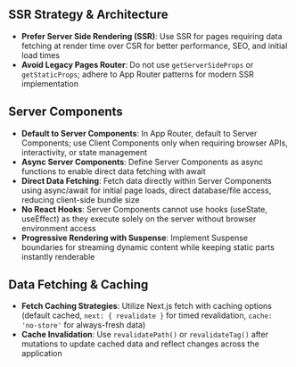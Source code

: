 ## SSR Strategy & Architecture

- **Prefer Server Side Rendering (SSR)**: Use SSR for pages requiring data fetching at render time over CSR for better performance, SEO, and initial load times
- **Avoid Legacy Pages Router**: Do not use `getServerSideProps` or `getStaticProps`; adhere to App Router patterns for modern SSR implementation

## Server Components

- **Default to Server Components**: In App Router, default to Server Components; use Client Components only when requiring browser APIs, interactivity, or state management
- **Async Server Components**: Define Server Components as async functions to enable direct data fetching with await
- **Direct Data Fetching**: Fetch data directly within Server Components using async/await for initial page loads, direct database/file access, reducing client-side bundle size
- **No React Hooks**: Server Components cannot use hooks (useState, useEffect) as they execute solely on the server without browser environment access
- **Progressive Rendering with Suspense**: Implement Suspense boundaries for streaming dynamic content while keeping static parts instantly renderable

## Data Fetching & Caching

- **Fetch Caching Strategies**: Utilize Next.js fetch with caching options (default cached, `next: { revalidate }` for timed revalidation, `cache: 'no-store'` for always-fresh data)
- **Cache Invalidation**: Use `revalidatePath()` or `revalidateTag()` after mutations to update cached data and reflect changes across the application
